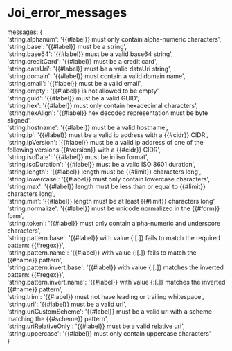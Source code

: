 # Joi_error_messages

messages: {\
        'string.alphanum': '{{#label}} must only contain alpha-numeric characters',\
        'string.base': '{{#label}} must be a string',\
        'string.base64': '{{#label}} must be a valid base64 string',\
        'string.creditCard': '{{#label}} must be a credit card',\
        'string.dataUri': '{{#label}} must be a valid dataUri string',\
        'string.domain': '{{#label}} must contain a valid domain name',\
        'string.email': '{{#label}} must be a valid email',\
        'string.empty': '{{#label}} is not allowed to be empty',\
        'string.guid': '{{#label}} must be a valid GUID',\
        'string.hex': '{{#label}} must only contain hexadecimal characters',\
        'string.hexAlign': '{{#label}} hex decoded representation must be byte aligned',\
        'string.hostname': '{{#label}} must be a valid hostname',\
        'string.ip': '{{#label}} must be a valid ip address with a {{#cidr}} CIDR',\
        'string.ipVersion': '{{#label}} must be a valid ip address of one of the following versions {{#version}} with a {{#cidr}} CIDR',\
        'string.isoDate': '{{#label}} must be in iso format',\
        'string.isoDuration': '{{#label}} must be a valid ISO 8601 duration',\
        'string.length': '{{#label}} length must be {{#limit}} characters long',\
        'string.lowercase': '{{#label}} must only contain lowercase characters',\
        'string.max': '{{#label}} length must be less than or equal to {{#limit}} characters long',\
        'string.min': '{{#label}} length must be at least {{#limit}} characters long',\
        'string.normalize': '{{#label}} must be unicode normalized in the {{#form}} form',\
        'string.token': '{{#label}} must only contain alpha-numeric and underscore characters',\
        'string.pattern.base': '{{#label}} with value {:[.]} fails to match the required pattern: {{#regex}}',\
        'string.pattern.name': '{{#label}} with value {:[.]} fails to match the {{#name}} pattern',\
        'string.pattern.invert.base': '{{#label}} with value {:[.]} matches the inverted pattern: {{#regex}}',\
        'string.pattern.invert.name': '{{#label}} with value {:[.]} matches the inverted {{#name}} pattern',\
        'string.trim': '{{#label}} must not have leading or trailing whitespace',\
        'string.uri': '{{#label}} must be a valid uri',\
        'string.uriCustomScheme': '{{#label}} must be a valid uri with a scheme matching the {{#scheme}} pattern',\
        'string.uriRelativeOnly': '{{#label}} must be a valid relative uri',\
        'string.uppercase': '{{#label}} must only contain uppercase characters'\
    }
